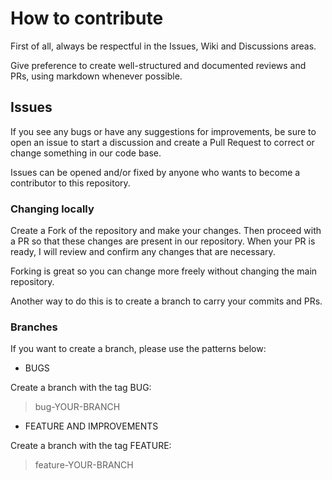 # How to contribute

First of all, always be respectful in the Issues, Wiki and Discussions areas.

Give preference to create well-structured and documented reviews and PRs, using markdown whenever possible.

## Issues

If you see any bugs or have any suggestions for improvements, be sure to open an issue to start a discussion and create a Pull Request to correct or change something in our code base.

Issues can be opened and/or fixed by anyone who wants to become a contributor to this repository.

### Changing locally

Create a Fork of the repository and make your changes. Then proceed with a PR so that these changes are present in our repository. When your PR is ready, I will review and confirm any changes that are necessary.

Forking is great so you can change more freely without changing the main repository.

Another way to do this is to create a branch to carry your commits and PRs.

### Branches

If you want to create a branch, please use the patterns below:

+ BUGS

Create a branch with the tag BUG:

> bug-YOUR-BRANCH

+ FEATURE AND IMPROVEMENTS

Create a branch with the tag FEATURE:

> feature-YOUR-BRANCH
